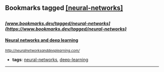 ## Bookmarks tagged [[neural-networks]](https://www.bookmarks.dev/search?q=[neural-networks])

_<sup><sup>[www.bookmarks.dev/tagged/neural-networks](https://www.bookmarks.dev/tagged/neural-networks)</sup></sup>_
---
#### [Neural networks and deep learning](http://neuralnetworksanddeeplearning.com/)
_<sup>http://neuralnetworksanddeeplearning.com/</sup>_

* **tags**: [neural-networks](../tagged/neural-networks.md), [deep-learning](../tagged/deep-learning.md)
---
